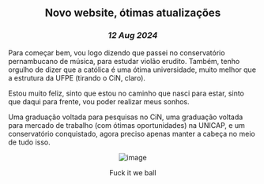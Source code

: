 <center>

## Novo website, ótimas atualizações
### _12 Aug 2024_

</center>

Para começar bem, vou logo dizendo que passei no conservatório pernambucano de música, para estudar violão erudito. Também, tenho orgulho de dizer que a católica é uma ótima universidade, muito melhor que a estrutura da UFPE (tirando o CiN, claro).

Estou muito feliz, sinto que estou no caminho que nasci para estar, sinto que daqui para frente, vou poder realizar meus sonhos. 

Uma graduação voltada para pesquisas no CiN, uma graduação voltada para mercado de trabalho (com ótimas oportunidades) na UNICAP, e um conservatório conquistado, agora preciso apenas manter a cabeça no meio de tudo isso.

<center>

![image](https://lh3.googleusercontent.com/fife/ALs6j_EKGnWJK8O2dHBacctWV8g7HgO-kiW7BTPSJniAe5g496bjb4OzhtW7akjJ9cgNoFrUqPp8D9399Rp8ldewxg5In5F38gDAyTy1Ge8_4voOH_iTIMI-pA6oooD4Hx2ufm9jTc-016MAhBt6T338oTdK5zC_4Ci9UiRemrCyAZfpcxqAJFijWlOGv3H2mnOnKw8xMr8R8AiUl38QEfVfhLyBy_muWH5Q2D_xwq_X0Kx4SoV632DUoqFmdZV7QtMp2sxA_9hXibJulYV7RlNTeoemlGFMhFitQlOgN5U23MfatGPatIHC2SI33g0Ch_LhBkKwaqxLhahNbM4CQWQegdwdOL1MmQaEaPShWOy8CtvJwWUL8KCbB9-ExlzWT2YETzmeBKt-71i4aJcAZzkXiQxr8Nft_SaLeWshRQFrjixovi4GKwf-Xa-xG3wdbNa0nCJEhlzG8JywXEv1V_Rfxov70auwfYLSmxMf9d3-YVQSw1YHX97r0byyQA8XzGlTq34Qc4jHDLoL-f__ekYU3X7txWAipQS3lMtwRfYfFQ2KMwMRGezvTy0N5fBmAL5Sp1-8f-lvD4wf0cFh25vA2uD2BKw4WTbV4Iizg6wQjvWT_gqC6vmV1SOh73BMEBk6yO_JYmO6uRR6llHKqXr6XMv6uK-6e7VikJOTdEM6F9X-SaSGgm2wburZ6gaPJoI29W9Ecq6ZooT0h9mnErnCmnyI5ZiN3sjbPZRSm5RRx41YCHqwgKjlbyQv09WgRKf8x6QZw32z_uhu2S4PgT3QIqybRbB5gfAb4y70jWE-hNb5exosbMyxOeu3PM9H6TiNKswz_osji_x2f3GOqZEI05WML0OQoLhWklLuYpWGuIuhADe8Q4GQWqksunm5ZxrjmbNA9nK59m-DqG0fDWVVprlHo8-plwTHy-dJY6qlZ3ztRemLRmWgadUyFGi74lgkgxTcL9hBex_-jI-0mVQApoyZCYNPeSFrRsPxRl5CO0xj3KBwQUSyRWRRstv9A_8VNGq1HkO7WKYJ8wp88UIY9CCxvvIY5eJYYdu0MjXm4q_F5zHRm0qVa7y5byvs8-kWjH2AU9NGzEYozWxQmlpy1SBepaAHjW6z0HyTl0owihT94uS5ULLksQCID00oB41ubjIIKZSZumUqNxfi1c8FaSpOUg6A1rFP28HM_JySy5n4T8QONqEUmpxHw55d8-qQLWPQHlPwAJjR4cbwjbOfrVTkR2S_UiwaTXzUo9nh4EVpNjUyQaZ56U6WdK1CNU4TVLzf7Ve5lJoQyU5K5Wei2SCsSRMg11KI0yS7jn2fX7oagLHfQuEFjz7dfiI3-JqJx8hiV9OpCiZ1NOcgAshDJ6ydt7cioXRK2TKZKNKcr8X_61Opl8Cjke2TFHJ6QHMU61sNM3AJb5yMTgw9SHDIYThJsaFCN4_I3P4LRNbAlzBJeqWJTX6iXoxtUfcD66paSef_6ukGLx_B8FKFb6UOACr4wDCQ8G3XOz5uqZpKsvw0nNPgc3UCL8-c5v9_pGVGQ4CTtZG0h8bEzq_bBDy02SGNIqL-KF3aK3hD3l_Kn4ikYipUWWPiZW5PIQNq0pSYfaRRKbqdALI0VVdrFJbxtLTfT2JK_qxfyB2gS2YmdflRNtREXdfdirJ44AKPoTEAkw_5oDd7udUrn_4PoGnOMlqzrpMtcK5FGiOZudYGlIFUNQGo9U8RO-tRCAO_d9o=w910-h891)

Fuck it we ball

</center>
